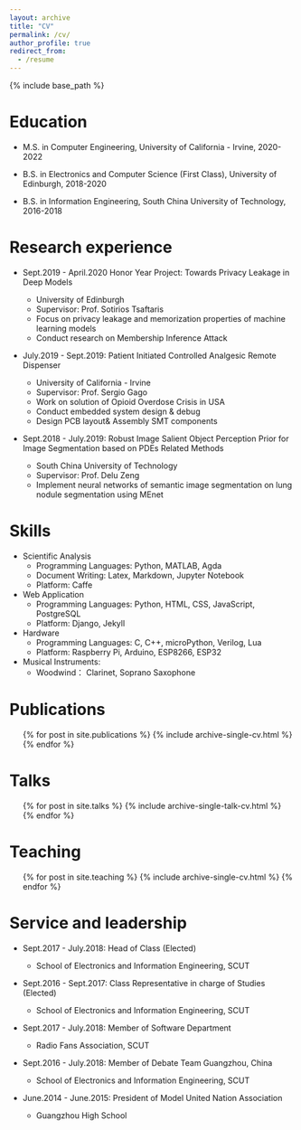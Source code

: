 ```yaml
---
layout: archive
title: "CV"
permalink: /cv/
author_profile: true
redirect_from:
  - /resume
---
```


{% include base_path %}

Education
======
* M.S. in Computer Engineering, University of California - Irvine, 2020-2022

* B.S. in Electronics and Computer Science (First Class), University of Edinburgh, 2018-2020 
* B.S. in Information Engineering, South China University of Technology, 2016-2018

Research experience
======
* Sept.2019 - April.2020 Honor Year Project: Towards Privacy Leakage in Deep Models
   * University of Edinburgh
   * Supervisor: Prof. Sotirios Tsaftaris
   * Focus on privacy leakage and memorization properties of machine learning models
   * Conduct research on Membership Inference Attack

* July.2019 - Sept.2019: Patient Initiated Controlled Analgesic Remote Dispenser
  * University of California - Irvine 
  * Supervisor: Prof. Sergio Gago
  * Work on solution of Opioid Overdose Crisis in USA
  * Conduct embedded system design & debug
  * Design PCB layout& Assembly SMT components
  
* Sept.2018 - July.2019:  Robust Image Salient Object Perception Prior for Image Segmentation based on PDEs Related Methods
  * South China University of Technology
  * Supervisor:  Prof. Delu Zeng
  * Implement neural networks of semantic image segmentation on lung nodule segmentation using MEnet


Skills
======
* Scientific Analysis
  * Programming Languages: Python, MATLAB, Agda
  * Document Writing: Latex, Markdown, Jupyter Notebook
  * Platform: Caffe
* Web Application
  * Programming Languages: Python, HTML, CSS, JavaScript, PostgreSQL
  * Platform: Django, Jekyll
* Hardware
  * Programming Languages: C, C++, microPython, Verilog, Lua
  * Platform: Raspberry Pi, Arduino, ESP8266, ESP32
* Musical Instruments:
  * Woodwind： Clarinet, Soprano Saxophone

Publications
======
  <ul>{% for post in site.publications %}
    {% include archive-single-cv.html %}
  {% endfor %}</ul>
  
Talks
======
  <ul>{% for post in site.talks %}
    {% include archive-single-talk-cv.html %}
  {% endfor %}</ul>
  
Teaching
======
  <ul>{% for post in site.teaching %}
    {% include archive-single-cv.html %}
  {% endfor %}</ul>
  
Service and leadership
======
* Sept.2017 - July.2018: Head of Class (Elected)
  * School of Electronics and Information Engineering, SCUT

* Sept.2016 - Sept.2017: Class Representative in charge of Studies (Elected) 
  * School of Electronics and Information Engineering, SCUT 

* Sept.2017 - July.2018: Member of Software Department
  * Radio Fans Association, SCUT

* Sept.2016 - July.2018: Member of Debate Team Guangzhou, China
  * School of Electronics and Information Engineering, SCUT

* June.2014 - June.2015: President of Model United Nation Association
  * Guangzhou High School 